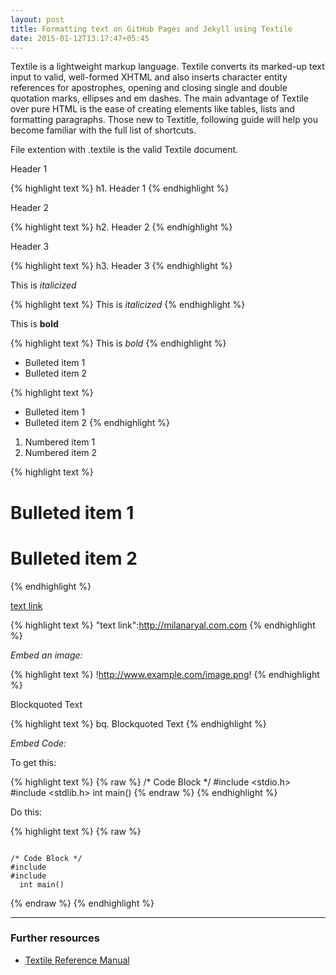 ```yaml
---
layout: post
title: Formatting text on GitHub Pages and Jekyll using Textile
date: 2015-01-12T13:17:47+05:45
---
```


Textile is a lightweight markup language. Textile converts its marked-up text input to valid, well-formed XHTML and also inserts character entity references for apostrophes, opening and closing single and double quotation marks, ellipses and em dashes. The main advantage of Textile over pure HTML is the ease of creating elements like tables, lists and formatting paragraphs. Those new to Textitle, following guide will help you become familiar with the full list of shortcuts.

File extention with .textile is the valid Textile document.

Header 1

{% highlight text %}
h1. Header 1
{% endhighlight %}

Header 2

{% highlight text %}
h2. Header 2
{% endhighlight %}

Header 3

{% highlight text %}
h3. Header 3
{% endhighlight %}

This is *italicized*

{% highlight text %}
This is _italicized_
{% endhighlight %}

This is **bold**

{% highlight text %}
This is *bold*
{% endhighlight %}

* Bulleted item 1
* Bulleted item 2

{% highlight text %}
* Bulleted item 1
* Bulleted item 2
{% endhighlight %}

1. Numbered item 1
2. Numbered item 2

{% highlight text %}
# Bulleted item 1
# Bulleted item 2
{% endhighlight %}

[text link](http://milanaryal.com.com)

{% highlight text %}
"text link":http://milanaryal.com.com
{% endhighlight %}

*Embed an image:*

{% highlight text %}
!http://www.example.com/image.png!
{% endhighlight %}

Blockquoted Text

{% highlight text %}
bq. Blockquoted Text
{% endhighlight %}

*Embed Code:*

To get this:

{% highlight text %}
{% raw %}
/* Code Block */
#include <stdio.h>
#include <stdlib.h>
  int main()
{% endraw %}
{% endhighlight %}

Do this:

{% highlight text %}
{% raw %}
<pre><code>
/* Code Block */
#include <stdio.h>
#include <stdlib.h>
  int main()
</code></pre>
{% endraw %}
{% endhighlight %}

---

### Further resources

* [Textile Reference Manual](http://redcloth.org/textile)

